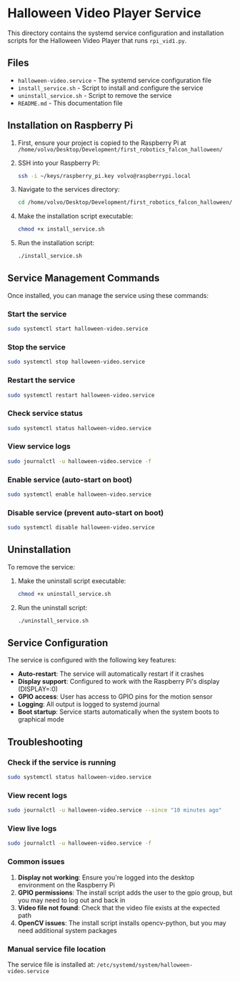 # Halloween Video Player Service

This directory contains the systemd service configuration and installation scripts for the Halloween Video Player that runs `rpi_vid1.py`.

## Files

- `halloween-video.service` - The systemd service configuration file
- `install_service.sh` - Script to install and configure the service
- `uninstall_service.sh` - Script to remove the service
- `README.md` - This documentation file

## Installation on Raspberry Pi

1. First, ensure your project is copied to the Raspberry Pi at `/home/volvo/Desktop/Development/first_robotics_falcon_halloween/`

2. SSH into your Raspberry Pi:
   ```bash
   ssh -i ~/keys/raspberry_pi.key volvo@raspberrypi.local
   ```

3. Navigate to the services directory:
   ```bash
   cd /home/volvo/Desktop/Development/first_robotics_falcon_halloween/services/
   ```

4. Make the installation script executable:
   ```bash
   chmod +x install_service.sh
   ```

5. Run the installation script:
   ```bash
   ./install_service.sh
   ```

## Service Management Commands

Once installed, you can manage the service using these commands:

### Start the service
```bash
sudo systemctl start halloween-video.service
```

### Stop the service
```bash
sudo systemctl stop halloween-video.service
```

### Restart the service
```bash
sudo systemctl restart halloween-video.service
```

### Check service status
```bash
sudo systemctl status halloween-video.service
```

### View service logs
```bash
sudo journalctl -u halloween-video.service -f
```

### Enable service (auto-start on boot)
```bash
sudo systemctl enable halloween-video.service
```

### Disable service (prevent auto-start on boot)
```bash
sudo systemctl disable halloween-video.service
```

## Uninstallation

To remove the service:

1. Make the uninstall script executable:
   ```bash
   chmod +x uninstall_service.sh
   ```

2. Run the uninstall script:
   ```bash
   ./uninstall_service.sh
   ```

## Service Configuration

The service is configured with the following key features:

- **Auto-restart**: The service will automatically restart if it crashes
- **Display support**: Configured to work with the Raspberry Pi's display (DISPLAY=:0)
- **GPIO access**: User has access to GPIO pins for the motion sensor
- **Logging**: All output is logged to systemd journal
- **Boot startup**: Service starts automatically when the system boots to graphical mode

## Troubleshooting

### Check if the service is running
```bash
sudo systemctl status halloween-video.service
```

### View recent logs
```bash
sudo journalctl -u halloween-video.service --since "10 minutes ago"
```

### View live logs
```bash
sudo journalctl -u halloween-video.service -f
```

### Common issues

1. **Display not working**: Ensure you're logged into the desktop environment on the Raspberry Pi
2. **GPIO permissions**: The install script adds the user to the gpio group, but you may need to log out and back in
3. **Video file not found**: Check that the video file exists at the expected path
4. **OpenCV issues**: The install script installs opencv-python, but you may need additional system packages

### Manual service file location
The service file is installed at: `/etc/systemd/system/halloween-video.service`